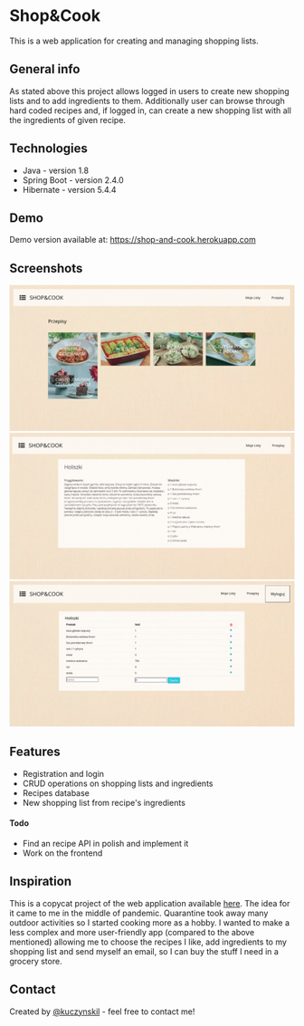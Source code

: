 # Shop&Cook
This is a web application for creating and managing shopping lists.

## General info
As stated above this project allows logged in users to create new shopping lists and to add ingredients to them.
Additionally user can browse through hard coded recipes and, if logged in, can create a new shopping list with all the ingredients of given recipe.

## Technologies
* Java - version 1.8
* Spring Boot - version 2.4.0
* Hibernate - version 5.4.4

## Demo
Demo version available at: https://shop-and-cook.herokuapp.com

## Screenshots
![recipes](src/main/resources/static/img/recipes.png)
![holiszki](src/main/resources/static/img/holiszki.png)
![shopping list to make "holiszki" dish](src/main/resources/static/img/holiszki_shopping_list.png)

## Features
* Registration and login
* CRUD operations on shopping lists and ingredients
* Recipes database
* New shopping list from recipe's ingredients

#### Todo
* Find an recipe API in polish and implement it
* Work on the frontend

## Inspiration
This is a copycat project of the web application available [here](https://przepisy.pl). The idea for it came to me in the middle of pandemic. Quarantine took away many outdoor activities so I started cooking more as a hobby. I wanted to make a less complex and more user-friendly app (compared to the above mentioned) allowing me to choose the recipes I like, add ingredients to my shopping list and send myself an email, so I can buy the stuff I need in a grocery store.

## Contact
Created by [@kuczynskil](https://www.github.com/kuczynskil) - feel free to contact me!
